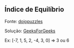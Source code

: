 ## Índice de Equilíbrio

Fonte: [dojopuzzles](http://dojopuzzles.com/problemas/exibe/indice-de-equilibrio/)

Solução: [GeeksForGeeks](http://www.geeksforgeeks.org/equilibrium-index-of-an-array/)

Ex:
[-7, 1, 5, 2, -4, 3, 0] => 3 ou 6
